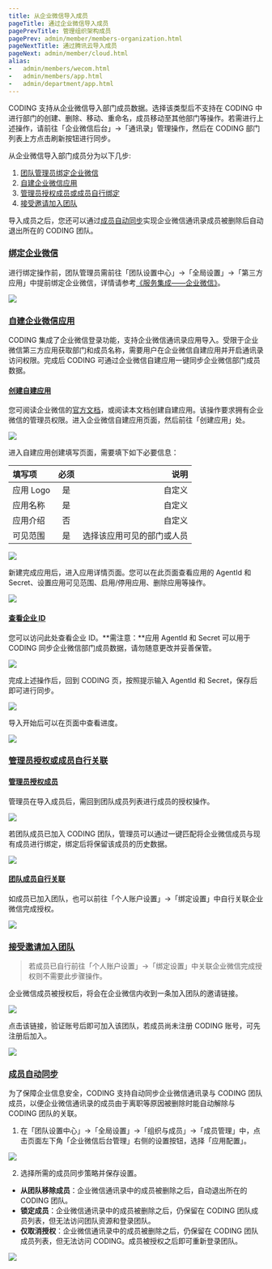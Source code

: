 ```yaml
---
title: 从企业微信导入成员
pageTitle: 通过企业微信导入成员
pagePrevTitle: 管理组织架构成员
pagePrev: admin/member/members-organization.html
pageNextTitle: 通过腾讯云导入成员
pageNext: admin/member/cloud.html
alias: 
-   admin/members/wecom.html
-   admin/members/app.html
-   admin/department/app.html
---
```


CODING 支持从企业微信导入部门成员数据。选择该类型后不支持在 CODING 中进行部门的创建、删除、移动、重命名，成员移动至其他部门等操作。若需进行上述操作，请前往「企业微信后台」->「通讯录」管理操作，然后在 CODING 部门列表上方点击刷新按钮进行同步。

从企业微信导入部门成员分为以下几步:

1.  [团队管理员绑定企业微信](#1)
1.  [自建企业微信应用](#2)
1.  [管理员授权成员或成员自行绑定](#3)
1.  [接受邀请加入团队](#4)

导入成员之后，您还可以通过[成员自动同步](#sync)实现企业微信通讯录成员被删除后自动退出所在的 CODING 团队。

### [绑定企业微信](#1)

进行绑定操作前，团队管理员需前往「团队设置中心」->「全局设置」->「第三方应用」中提前绑定企业微信，详情请参考[《服务集成——企业微信》](/docs/admin/service-integration/wecom.html)。

![](https://help-assets.codehub.cn/enterprise/20210929163224.png)

### [自建企业微信应用](#2)

CODING 集成了企业微信登录功能，支持企业微信通讯录应用导入。受限于企业微信第三方应用获取部门和成员名称，需要用户在企业微信自建应用并开启通讯录访问权限。完成后 CODING 可通过企业微信自建应用一键同步企业微信部门成员数据。

#### [创建自建应用](#create)

您可阅读企业微信的[官方文档](https://open.work.weixin.qq.com/wwopen/helpguide/detail?t=selfBuildApp)，或阅读本文档创建自建应用。该操作要求拥有企业微信的管理员权限。进入企业微信自建应用页面，然后前往「创建应用」处。

![](https://help-assets.codehub.cn/enterprise/20201116111356.png)

进入自建应用创建填写页面，需要填下如下必要信息：

填写项 | 必须 | 说明
:----------- | :-----------: | -----------:
应用 Logo |	是 |	自定义
应用名称 |	是 |	自定义
应用介绍 |	否 |	自定义
可见范围 |	是 |	选择该应用可见的部门或人员

![](https://help-assets.codehub.cn/enterprise/20201116111649.png)

新建完成应用后，进入应用详情页面。您可以在此页面查看应用的 AgentId 和 Secret、设置应用可见范围、启用/停用应用、删除应用等操作。

![](https://help-assets.codehub.cn/enterprise/20201116111710.png)

#### [查看企业 ID](#view)

您可以访问此处查看企业 ID。**需注意：**应用 AgentId 和 Secret 可以用于 CODING 同步企业微信部门成员数据，请勿随意更改并妥善保管。

![](https://help-assets.codehub.cn/enterprise/20201116112011.png)

完成上述操作后，回到 CODING 页，按照提示输入 AgentId 和 Secret，保存后即可进行同步。

![](https://help-assets.codehub.cn/enterprise/20210708184735.png)

导入开始后可以在页面中查看进度。

![](https://help-assets.codehub.cn/enterprise/20201117175625.png)

### [管理员授权或成员自行关联](#3)

#### [管理员授权成员](#admin)

管理员在导入成员后，需回到团队成员列表进行成员的授权操作。

![](https://help-assets.codehub.cn/enterprise/20210412140401.png)

若团队成员已加入 CODING 团队，管理员可以通过一键匹配将企业微信成员与现有成员进行绑定，绑定后将保留该成员的历史数据。

![](https://help-assets.codehub.cn/enterprise/20211229152354.png)

#### [团队成员自行关联](#member)

如成员已加入团队，也可以前往「个人账户设置」->「绑定设置」中自行关联企业微信完成授权。

![](https://help-assets.codehub.cn/enterprise/20210708192043.png)

### [接受邀请加入团队](#4)

> 若成员已自行前往「个人账户设置」->「绑定设置」中关联企业微信完成授权则不需要此步骤操作。

企业微信成员被授权后，将会在企业微信内收到一条加入团队的邀请链接。

![](https://help-assets.codehub.cn/enterprise/20210708192829.png)

点击该链接，验证账号后即可加入该团队，若成员尚未注册 CODING 账号，可先注册后加入。

![](https://help-assets.codehub.cn/enterprise/20210708192945.png)

### [成员自动同步](#sync)

为了保障企业信息安全，CODING 支持自动同步企业微信通讯录与 CODING 团队成员，以便企业微信通讯录的成员由于离职等原因被删除时能自动解除与 CODING 团队的关联。

1.  在「团队设置中心」->「全局设置」->「组织与成员」->「成员管理」中，点击页面左下角「企业微信后台管理」右侧的设置按钮，选择「应用配置」。

![](https://help-assets.codehub.cn/enterprise/20210929163603.png)

2.  选择所需的成员同步策略并保存设置。

-   **从团队移除成员**：企业微信通讯录中的成员被删除之后，自动退出所在的 CODING 团队。
-   **锁定成员**：企业微信通讯录中的成员被删除之后，仍保留在 CODING 团队成员列表，但无法访问团队资源和登录团队。
-   **仅取消授权**：企业微信通讯录中的成员被删除之后，仍保留在 CODING 团队成员列表，但无法访问 CODING。成员被授权之后即可重新登录团队。

![](https://help-assets.codehub.cn/enterprise/20210831184119.png)



